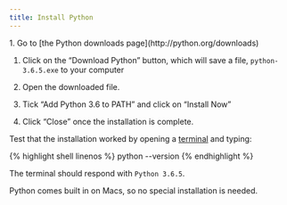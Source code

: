 ```yaml
---
title: Install Python
---
```


<div class="pc">

<div class="win">
1. Go to [the Python downloads page](http://python.org/downloads)

1. Click on the “Download Python” button, which will save a file,
   `python-3.6.5.exe` to your computer

1. Open the downloaded file. 

1. Tick “Add Python 3.6 to PATH” and click on “Install Now”

1. Click “Close” once the installation is complete. 

Test that the installation worked by opening a [terminal](/whatis/terminal) and typing:

{% highlight shell linenos %}
python --version
{% endhighlight %}

The terminal should respond with `Python 3.6.5`.

</div>

<div class="mac">

<div class="alert alert-success">
Python comes built in on Macs, so no special installation is needed.
</div>

</div>
</div>
